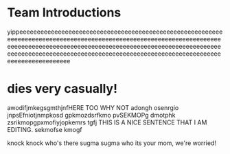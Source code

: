 # Team Introductions
yippeeeeeeeeeeeeeeeeeeeeeeeeeeeeeeeeeeeeeeeeeeeeeeeeeeeeeeeeeeeeeeeeeeeeeeeeeeeeeeeeeeeeeeeeeeeeeeeeeeeeeeeeeeeeeeeeeeeeeeeeeeeeeeeeeeeeeeeeeeeeeeeeeeeeeeeeeeeeeeeeeeeeeeeeeeeeeeeeeeeeeeeeeeeeeeeeeeeeeeeeeeeeeeeeeeeeeeeeeeeeeeeeeeeeeeeeeeeeeeeeeeeeeeeeeeeeeeeeeee

dies very casually!
=======

awodifjmkegsgmthjnfHERE TOO WHY NOT adongh osenrgio jnpsEfniotjnmpkosd gpkmozdsrfkmo pvSEKMOPg dmotphk zsrikmopgpxmofiyjopkemrs tgfj THIS IS A NICE SENTENCE THAT I AM EDITING. sekmofse kmogf

knock knock
who's there
sugma
sugma who
its your mom, we're worried!